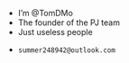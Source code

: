 - I’m @TomDMo
- The founder of the PJ team
- Just useless people
-     summer248942@outlook.com

<!---
TomDMo/TomDMo is a ✨ special ✨ repository because its `README.md` (this file) appears on your GitHub profile.
You can click the Preview link to take a look at your changes.
--->
